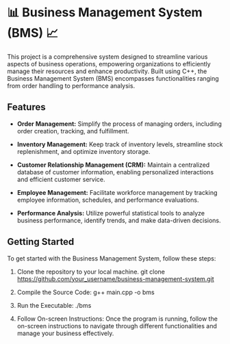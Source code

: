 # 📊 Business Management System (BMS) 📈

This project is a comprehensive system designed to streamline various aspects of business operations, empowering organizations to efficiently manage their resources and enhance productivity. Built using C++, the Business Management System (BMS) encompasses functionalities ranging from order handling to performance analysis.

## Features

- **Order Management:** Simplify the process of managing orders, including order creation, tracking, and fulfillment.

- **Inventory Management:** Keep track of inventory levels, streamline stock replenishment, and optimize inventory storage.

- **Customer Relationship Management (CRM):** Maintain a centralized database of customer information, enabling personalized interactions and efficient customer service.

- **Employee Management:** Facilitate workforce management by tracking employee information, schedules, and performance evaluations.

- **Performance Analysis:** Utilize powerful statistical tools to analyze business performance, identify trends, and make data-driven decisions.

## Getting Started

To get started with the Business Management System, follow these steps:

1. Clone the repository to your local machine.
git clone https://github.com/your_username/business-management-system.git

2. Compile the Source Code:
g++ main.cpp -o bms

3. Run the Executable:
./bms

4. Follow On-screen Instructions:
Once the program is running, follow the on-screen instructions to navigate through different functionalities and manage your business effectively.

